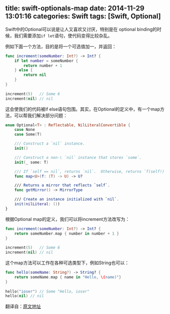 title: swift-optionals-map
date: 2014-11-29 13:01:16
categories: Swift
tags: [Swift, Optional]
---
Swift中的Optional可以说是让人又喜欢又讨厌，特别是在 optional binding的时候，我们需要添加`if let`语句，使代码变得比较杂乱。

例如下面一个方法，目的是将一个可选值加一，并返回：

```swift
func increment(someNumber: Int?) -> Int? {
    if let number = someNumber {
        return number + 1
    } else {
        return nil
    }
}
 
increment(5)   // Some 6
increment(nil) // nil
```

<!-- more -->

这会使我们的代码被if else语句包围。其实，在Optional的定义中，有一个map方法，可以帮我们解决部分问题：

```swift
enum Optional<T> : Reflectable, NilLiteralConvertible {
    case None
    case Some(T)

    /// Construct a `nil` instance.
    init()

    /// Construct a non-\ `nil` instance that stores `some`.
    init(_ some: T)

    /// If `self == nil`, returns `nil`.  Otherwise, returns `f(self!)`.
    func map<U>(f: (T) -> U) -> U?

    /// Returns a mirror that reflects `self`.
    func getMirror() -> MirrorType

    /// Create an instance initialized with `nil`.
    init(nilLiteral: ())
}
```

根据Optional map的定义，我们可以将increment方法改写为：

```swift
func increment(someNumber: Int?) -> Int? {
    return someNumber.map { number in number + 1 }
}
 
increment(5)   // Some 6
increment(nil) // nil
```

这个map方法可以工作在各种可选类型下，例如String也可以：

```swift
func hello(someName: String?) -> String? {
    return someName.map { name in "Hello, \(name)"}
}
 
hello("ioser") // Some "Hello, ioser"
hello(nil) // nil
```


翻译自：[原文地址](http://natashatherobot.com/swift-using-map-to-deal-with-optionals/)
















